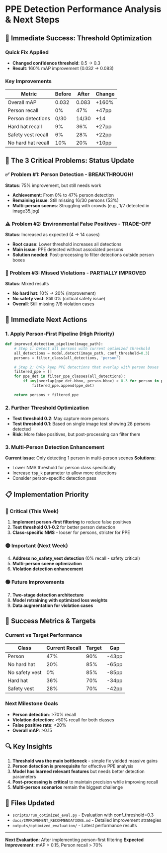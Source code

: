 # PPE Detection Performance Analysis & Next Steps

## 🎯 Immediate Success: Threshold Optimization

### Quick Fix Applied
- **Changed confidence threshold**: 0.5 → 0.3
- **Result**: 160% mAP improvement (0.032 → 0.083)

### Key Improvements
| Metric | Before | After | Change |
|--------|---------|--------|---------|
| Overall mAP | 0.032 | 0.083 | +160% |
| Person recall | 0% | 47% | +47pp |
| Person detections | 0/30 | 14/30 | +14 |
| Hard hat recall | 9% | 36% | +27pp |
| Safety vest recall | 6% | 28% | +22pp |
| No hard hat recall | 10% | 20% | +10pp |

## 🚨 The 3 Critical Problems: Status Update

### ✅ Problem #1: Person Detection - BREAKTHROUGH!
**Status**: 75% improvement, but still needs work
- **Achievement**: From 0% to 47% person detection
- **Remaining issue**: Still missing 16/30 persons (53%)
- **Multi-person scenes**: Struggling with crowds (e.g., 1/7 detected in image35.jpg)

### ⚠️ Problem #2: Environmental False Positives - TRADE-OFF
**Status**: Increased as expected (4 → 14 cases)
- **Root cause**: Lower threshold increases all detections
- **Main issue**: PPE detected without associated persons
- **Solution needed**: Post-processing to filter detections outside person boxes

### 🔴 Problem #3: Missed Violations - PARTIALLY IMPROVED
**Status**: Mixed results
- **No hard hat**: 10% → 20% (improvement)
- **No safety vest**: Still 0% (critical safety issue)
- **Overall**: Still missing 7/8 violation cases

## 🔧 Immediate Next Actions

### 1. Apply Person-First Pipeline (High Priority)
```python
def improved_detection_pipeline(image_path):
    # Step 1: Detect all persons with current optimized threshold
    all_detections = model.detect(image_path, conf_threshold=0.3)
    persons = filter_class(all_detections, 'person')
    
    # Step 2: Only keep PPE detections that overlap with person boxes
    filtered_ppe = []
    for ppe_det in filter_ppe_classes(all_detections):
        if any(overlap(ppe_det.bbox, person.bbox) > 0.3 for person in persons):
            filtered_ppe.append(ppe_det)
    
    return persons + filtered_ppe
```

### 2. Further Threshold Optimization
- **Test threshold 0.2**: May capture more persons
- **Test threshold 0.1**: Based on single image test showing 28 persons detected
- **Risk**: More false positives, but post-processing can filter them

### 3. Multi-Person Detection Enhancement
**Current issue**: Only detecting 1 person in multi-person scenes
**Solutions**:
- Lower NMS threshold for person class specifically
- Increase `top_k` parameter to allow more detections
- Consider person-specific detection pass

## 📋 Implementation Priority

### 🔴 Critical (This Week)
1. **Implement person-first filtering** to reduce false positives
2. **Test threshold 0.1-0.2** for better person detection
3. **Class-specific NMS** - looser for persons, stricter for PPE

### 🟡 Important (Next Week)  
4. **Address no_safety_vest detection** (0% recall - safety critical)
5. **Multi-person scene optimization**
6. **Violation detection enhancement**

### 🟢 Future Improvements
7. **Two-stage detection architecture**
8. **Model retraining with optimized loss weights**
9. **Data augmentation for violation cases**

## 🎯 Success Metrics & Targets

### Current vs Target Performance
| Class | Current Recall | Target | Gap |
|-------|---------------|---------|-----|
| Person | 47% | 90% | -43pp |
| No hard hat | 20% | 85% | -65pp |
| No safety vest | 0% | 85% | -85pp |
| Hard hat | 36% | 70% | -34pp |
| Safety vest | 28% | 70% | -42pp |

### Next Milestone Goals
- **Person detection**: >70% recall
- **Violation detection**: >50% recall for both classes
- **False positive rate**: <20% 
- **Overall mAP**: >0.15

## 🔍 Key Insights

1. **Threshold was the main bottleneck** - simple fix yielded massive gains
2. **Person detection is prerequisite** for effective PPE analysis
3. **Model has learned relevant features** but needs better detection parameters
4. **Post-processing is critical** to maintain precision while improving recall
5. **Multi-person scenarios** remain the biggest challenge

## 📁 Files Updated
- `scripts/run_optimized_eval.py` - Evaluation with conf_threshold=0.3
- `docs/IMPROVEMENT_RECOMMENDATIONS.md` - Detailed improvement strategies
- `outputs/optimized_evaluation/` - Latest performance results

---

**Next Evaluation**: After implementing person-first filtering
**Expected Improvement**: mAP > 0.15, Person recall > 70%